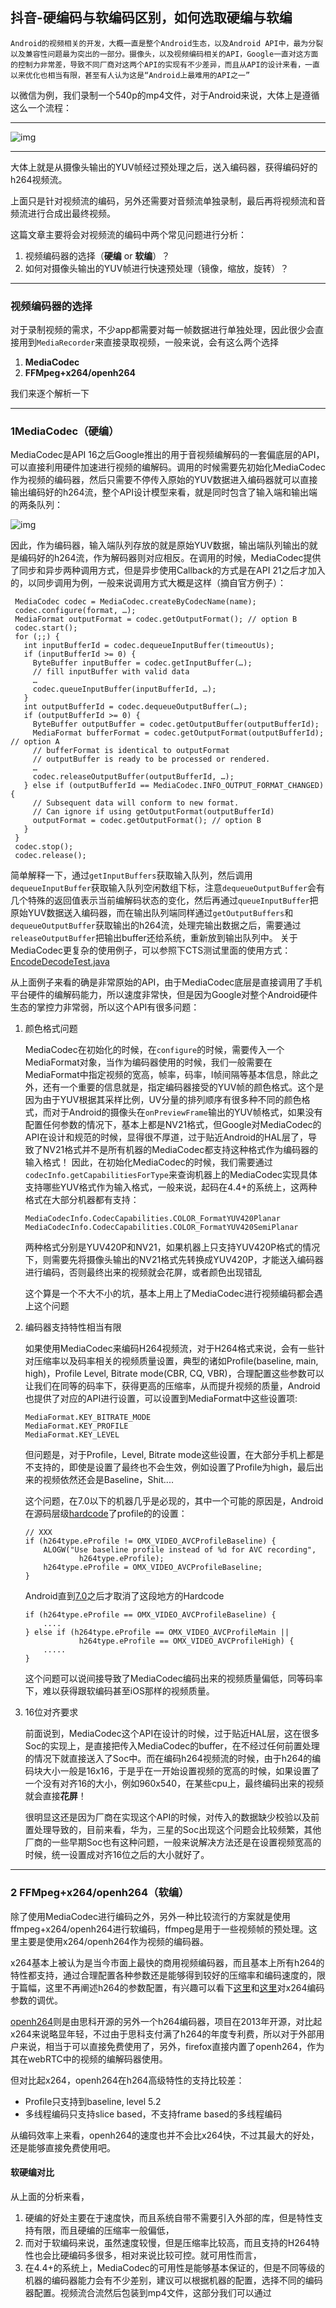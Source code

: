 ## 抖音-硬编码与软编码区别，如何选取硬编与软编

	Android的视频相关的开发，大概一直是整个Android生态，以及Android API中，最为分裂以及兼容性问题最为突出的一部分。摄像头，以及视频编码相关的API，Google一直对这方面的控制力非常差，导致不同厂商对这两个API的实现有不少差异，而且从API的设计来看，一直以来优化也相当有限，甚至有人认为这是“Android上最难用的API之一”

以微信为例，我们录制一个540p的mp4文件，对于Android来说，大体上是遵循这么一个流程：

------

![img](img/encoderProcess.png)

------

大体上就是从摄像头输出的YUV帧经过预处理之后，送入编码器，获得编码好的h264视频流。

上面只是针对视频流的编码，另外还需要对音频流单独录制，最后再将视频流和音频流进行合成出最终视频。

这篇文章主要将会对视频流的编码中两个常见问题进行分析：

1. 视频编码器的选择（**硬编** or **软编**）？
2. 如何对摄像头输出的YUV帧进行快速预处理（镜像，缩放，旋转）？

------

### 视频编码器的选择

对于录制视频的需求，不少app都需要对每一帧数据进行单独处理，因此很少会直接用到`MediaRecorder`来直接录取视频，一般来说，会有这么两个选择

1. **MediaCodec**
2. **FFMpeg+x264/openh264**

我们来逐个解析一下

------

### 1MediaCodec（硬编）

MediaCodec是API 16之后Google推出的用于音视频编解码的一套偏底层的API，可以直接利用硬件加速进行视频的编解码。调用的时候需要先初始化MediaCodec作为视频的编码器，然后只需要不停传入原始的YUV数据进入编码器就可以直接输出编码好的h264流，整个API设计模型来看，就是同时包含了输入端和输出端的两条队列：

![img](img/mediacodec_buffers.png)

因此，作为编码器，输入端队列存放的就是原始YUV数据，输出端队列输出的就是编码好的h264流，作为解码器则对应相反。在调用的时候，MediaCodec提供了同步和异步两种调用方式，但是异步使用Callback的方式是在API 21之后才加入的，以同步调用为例，一般来说调用方式大概是这样（摘自官方例子）：

```
 MediaCodec codec = MediaCodec.createByCodecName(name);
 codec.configure(format, …);
 MediaFormat outputFormat = codec.getOutputFormat(); // option B
 codec.start();
 for (;;) {
   int inputBufferId = codec.dequeueInputBuffer(timeoutUs);
   if (inputBufferId >= 0) {
     ByteBuffer inputBuffer = codec.getInputBuffer(…);
     // fill inputBuffer with valid data
     …
     codec.queueInputBuffer(inputBufferId, …);
   }
   int outputBufferId = codec.dequeueOutputBuffer(…);
   if (outputBufferId >= 0) {
     ByteBuffer outputBuffer = codec.getOutputBuffer(outputBufferId);
     MediaFormat bufferFormat = codec.getOutputFormat(outputBufferId); // option A
     // bufferFormat is identical to outputFormat
     // outputBuffer is ready to be processed or rendered.
     …
     codec.releaseOutputBuffer(outputBufferId, …);
   } else if (outputBufferId == MediaCodec.INFO_OUTPUT_FORMAT_CHANGED) {
     // Subsequent data will conform to new format.
     // Can ignore if using getOutputFormat(outputBufferId)
     outputFormat = codec.getOutputFormat(); // option B
   }
 }
 codec.stop();
 codec.release();
```

简单解释一下，通过`getInputBuffers`获取输入队列，然后调用`dequeueInputBuffer`获取输入队列空闲数组下标，注意`dequeueOutputBuffer`会有几个特殊的返回值表示当前编解码状态的变化，然后再通过`queueInputBuffer`把原始YUV数据送入编码器，而在输出队列端同样通过`getOutputBuffers`和`dequeueOutputBuffer`获取输出的h264流，处理完输出数据之后，需要通过`releaseOutputBuffer`把输出buffer还给系统，重新放到输出队列中。
关于MediaCodec更复杂的使用例子，可以参照下CTS测试里面的使用方式：[EncodeDecodeTest.java](https://android.googlesource.com/platform/cts/+/jb-mr2-release/tests/tests/media/src/android/media/cts/EncodeDecodeTest.java)

从上面例子来看的确是非常原始的API，由于MediaCodec底层是直接调用了手机平台硬件的编解码能力，所以速度非常快，但是因为Google对整个Android硬件生态的掌控力非常弱，所以这个API有很多问题：

1. 颜色格式问题

   MediaCodec在初始化的时候，在`configure`的时候，需要传入一个MediaFormat对象，当作为编码器使用的时候，我们一般需要在MediaFormat中指定视频的宽高，帧率，码率，I帧间隔等基本信息，除此之外，还有一个重要的信息就是，指定编码器接受的YUV帧的颜色格式。这个是因为由于YUV根据其采样比例，UV分量的排列顺序有很多种不同的颜色格式，而对于Android的摄像头在`onPreviewFrame`输出的YUV帧格式，如果没有配置任何参数的情况下，基本上都是NV21格式，但Google对MediaCodec的API在设计和规范的时候，显得很不厚道，过于贴近Android的HAL层了，导致了NV21格式并不是所有机器的MediaCodec都支持这种格式作为编码器的输入格式！ 因此，在初始化MediaCodec的时候，我们需要通过`codecInfo.getCapabilitiesForType`来查询机器上的MediaCodec实现具体支持哪些YUV格式作为输入格式，一般来说，起码在4.4+的系统上，这两种格式在大部分机器都有支持：

   ```
   MediaCodecInfo.CodecCapabilities.COLOR_FormatYUV420Planar
   MediaCodecInfo.CodecCapabilities.COLOR_FormatYUV420SemiPlanar
   ```

   两种格式分别是YUV420P和NV21，如果机器上只支持YUV420P格式的情况下，则需要先将摄像头输出的NV21格式先转换成YUV420P，才能送入编码器进行编码，否则最终出来的视频就会花屏，或者颜色出现错乱

   这个算是一个不大不小的坑，基本上用上了MediaCodec进行视频编码都会遇上这个问题

2. 编码器支持特性相当有限

   如果使用MediaCodec来编码H264视频流，对于H264格式来说，会有一些针对压缩率以及码率相关的视频质量设置，典型的诸如Profile(baseline, main, high)，Profile Level, Bitrate mode(CBR, CQ, VBR)，合理配置这些参数可以让我们在同等的码率下，获得更高的压缩率，从而提升视频的质量，Android也提供了对应的API进行设置，可以设置到MediaFormat中这些设置项:

   ```
   MediaFormat.KEY_BITRATE_MODE
   MediaFormat.KEY_PROFILE
   MediaFormat.KEY_LEVEL
   ```

   但问题是，对于Profile，Level, Bitrate mode这些设置，在大部分手机上都是不支持的，即使是设置了最终也不会生效，例如设置了Profile为high，最后出来的视频依然还会是Baseline，Shit....

   这个问题，在7.0以下的机器几乎是必现的，其中一个可能的原因是，Android在源码层级[hardcode](http://androidxref.com/6.0.1_r10/xref/frameworks/av/media/libstagefright/ACodec.cpp)了profile的的设置：

   ```
   // XXX
   if (h264type.eProfile != OMX_VIDEO_AVCProfileBaseline) {
       ALOGW("Use baseline profile instead of %d for AVC recording",
               h264type.eProfile);
       h264type.eProfile = OMX_VIDEO_AVCProfileBaseline;
   }
   ```

   Android直到[7.0](http://androidxref.com/7.0.0_r1/xref/frameworks/av/media/libstagefright/ACodec.cpp)之后才取消了这段地方的Hardcode

   ```
   if (h264type.eProfile == OMX_VIDEO_AVCProfileBaseline) {
       ....
   } else if (h264type.eProfile == OMX_VIDEO_AVCProfileMain ||
               h264type.eProfile == OMX_VIDEO_AVCProfileHigh) {
       .....
   }
   ```

   这个问题可以说间接导致了MediaCodec编码出来的视频质量偏低，同等码率下，难以获得跟软编码甚至iOS那样的视频质量。

3. 16位对齐要求

   前面说到，MediaCodec这个API在设计的时候，过于贴近HAL层，这在很多Soc的实现上，是直接把传入MediaCodec的buffer，在不经过任何前置处理的情况下就直接送入了Soc中。而在编码h264视频流的时候，由于h264的编码块大小一般是16x16，于是乎在一开始设置视频的宽高的时候，如果设置了一个没有对齐16的大小，例如960x540，在某些cpu上，最终编码出来的视频就会直接**花屏**！

   很明显这还是因为厂商在实现这个API的时候，对传入的数据缺少校验以及前置处理导致的，目前来看，华为，三星的Soc出现这个问题会比较频繁，其他厂商的一些早期Soc也有这种问题，一般来说解决方法还是在设置视频宽高的时候，统一设置成对齐16位之后的大小就好了。

------

### 2  FFMpeg+x264/openh264（软编）

除了使用MediaCodec进行编码之外，另外一种比较流行的方案就是使用ffmpeg+x264/openh264进行软编码，ffmpeg是用于一些视频帧的预处理。这里主要是使用x264/openh264作为视频的编码器。

x264基本上被认为是当今市面上最快的商用视频编码器，而且基本上所有h264的特性都支持，通过合理配置各种参数还是能够得到较好的压缩率和编码速度的，限于篇幅，这里不再阐述h264的参数配置，有兴趣可以看下[这里](https://www.nmm-hd.org/d/index.php?title=X264%E4%BD%BF%E7%94%A8%E4%BB%8B%E7%BB%8D&variant=zh-cn)和[这里](http://www.cnblogs.com/wainiwann/p/5647521.html)对x264编码参数的调优。

[openh264](https://github.com/cisco/openh264)则是由思科开源的另外一个h264编码器，项目在2013年开源，对比起x264来说略显年轻，不过由于思科支付满了h264的年度专利费，所以对于外部用户来说，相当于可以直接免费使用了，另外，firefox直接内置了openh264，作为其在webRTC中的视频的编解码器使用。

但对比起x264，openh264在h264高级特性的支持比较差：

- Profile只支持到baseline, level 5.2
- 多线程编码只支持slice based，不支持frame based的多线程编码

从编码效率上来看，openh264的速度也并不会比x264快，不过其最大的好处，还是能够直接免费使用吧。

#### 软硬编对比

从上面的分析来看，

1. 硬编的好处主要在于速度快，而且系统自带不需要引入外部的库，但是特性支持有限，而且硬编的压缩率一般偏低，
2. 而对于软编码来说，虽然速度较慢，但是压缩率比较高，而且支持的H264特性也会比硬编码多很多，相对来说比较可控。就可用性而言，
3. 在4.4+的系统上，MediaCodec的可用性是能够基本保证的，但是不同等级的机器的编码器能力会有不少差别，建议可以根据机器的配置，选择不同的编码器配置。视频流合流然后包装到mp4文件，这部分我们可以通过

